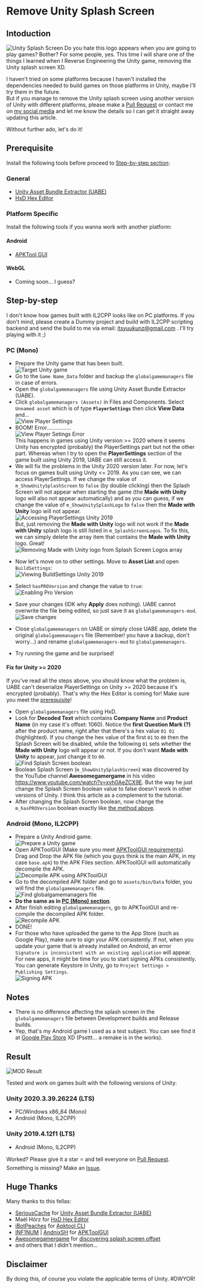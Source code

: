 # Remove Unity Splash Screen

## Intoduction

![Unity Splash Screen](./img/IMG_Unity_Splash_Screen.apng "Unity Splash Screen")
Do you hate this logo appears when you are going to play games? Bother? For some people, yes.
This time I will share one of the things I learned when I Reverse Engineering the Unity game, removing the Unity splash screen XD.

I haven't tried on some platforms because I haven't installed the dependencies needed to build games on those platforms in Unity, maybe I'll try them in the future.  
But if you manage to remove the Unity splash screen using another version of Unity with different platforms, please make a [Pull Request](https://github.com/kiraio-moe/remove-unity-splash-screen "Pull Request") or contact me on [my social media](https://github.com/kiraio-moe) and let me know the details so I can get it straight away updating this article.  

Without further ado, let's do it!

## Prerequisite

Install the following tools before proceed to [Step-by-step section](#step-by-step):

### General

- [Unity Asset Bundle Extractor (UABE)](https://github.com/SeriousCache/UABE/releases "Unity Asset Bundle Extractor")
- [HxD Hex Editor](https://mh-nexus.de/en/hxd/ "HxD Hex Editor")

### Platform Specific

Install the following tools if you wanna work with another platform:

#### Android

- [APKTool GUI](https://github.com/AndnixSH/APKToolGUI/releases "APKTool GUI")

#### WebGL

- Coming soon... I guess?

## Step-by-step

I don't know how games built with IL2CPP looks like on PC platforms. If you don't mind, please create a Dummy project and build with IL2CPP scripting backend and send the build to me via email: <itsyuukunz@gmail.com> . I'll try playing with it ;)

### PC (Mono)

- Prepare the Unity game that has been built.  
![Target Unity game](./img/IMG_PC_Mono_01.png "Target Unity game")
- Go to the ``Game Name_Data`` folder and backup the ``globalgamemanagers`` file in case of errors.
- Open the ``globalgamemanagers`` file using Unity Asset Bundle Extractor (UABE).
- Click ``globalgamemanagers (Assets)`` in Files and Components. Select ``Unnamed asset`` which is of type **``PlayerSettings``** then click **View Data** and...  
![View Player Settings](./img/IMG_PC_Mono_02.png "View PlayerSettings")
- BOOM! Error................  
![View Player Setings Error](./img/IMG_PC_Mono_03.png "View PlayerSettings Error")  
This happens in games using Unity version >= 2020 where it seems Unity has encrypted (probably) the PlayerSettings part but not the other part. Whereas when I try to open the **PlayerSettings** section of the game built using Unity 2019, UABE can still access it.
- We will fix the problems in the Unity 2020 version later. For now, let's focus on games built using Unity <= 2019. As you can see, we can access PlayerSettings. If we change the value of ``m_ShowUnitySplashScreen`` to ``false`` (by double clicking) then the Splash Screen will not appear when starting the game (the **Made with Unity** logo will also not appear automatically) and as you can guess, if we change the value of ``m_ShowUnitySplashLogo`` to ``false`` then the **Made with Unity** logo will not appear.  
![Accessing PlayerSettings Unity 2019](./img/IMG_PC_Mono_04.png "Accessing PlayerSettings Unity 2019")  
But, just removing the **Made with Unity** logo will not work if the **Made with Unity** splash logo is still listed in ``m_SplashScreenLogos``. To fix this, we can simply delete the array item that contains the **Made with Unity** logo. Great!  
![Removing Made with Unity logo from Splash Screen Logos array](./img/IMG_PC_Mono_05.png "Removing Made with Unity logo from Splash Screen Logos array")

<span id="img-enable-pro-version"></span>

- Now let's move on to other settings. Move to **Asset List** and open ``BuildSettings``:  
![Viewing BuildSettings Unity 2019](./img/IMG_PC_Mono_06.png "Viewing BuildSettings Unity 2019")

- Select ``hasPROVersion`` and change the value to ``true``:  
![Enabling Pro Version](./img/IMG_PC_Mono_07.png "Enabling Pro Version")
- Save your changes (IDK why **Apply** does nothing). UABE cannot overwrite the file being edited, so just save it as ``globalgamemanagers-mod``.  
![Save changes](./img/IMG_PC_Mono_08.png "Save changes")
- Close ``globalgamemanagers`` on UABE or simply close UABE app, delete the original ``globalgamemanagers`` file (Remember! you have a backup, don't worry...) and rename ``globalgamemanagers-mod`` to ``globalgamemanagers``.
- Try running the game and be surprised!

#### Fix for Unity >= 2020

If you've read all the steps above, you should know what the problem is, UABE can't deserialize PlayerSettings on Unity >= 2020 because it's encrypted (probably). That's why the Hex Editor is coming for! Make sure you meet the [prerequisite](#prerequisite)!

- Open ``globalgamemanagers`` file using HxD.
- Look for **Decoded Text** which contains **Company Name** and **Product Name** (in my case it's offset: 1060). Notice the **first Question Mark (?)** after the product name, right after that there's a hex value ``01 01`` (highlighted). If you change the hex value of the first ``01`` to ``00`` then the Splash Screen will be disabled, while the following ``01`` sets whether the **Made with Unity** logo will appear or not. If you don't want **Made with Unity** to appear, just change it to ``00``.  
![Find Splash Screen boolean](./img/IMG_PC_Mono_09.png "Find Splash Screen boolean")
- Boolean Splash Screen (``m_ShowUnitySplashScreen``) was discovered by the YouTube channel **Awesomegamergame** in his video <https://www.youtube.com/watch?v=xvh0AeZCX9E>. But the way he just change the Splash Screen boolean value to false doesn't work in other versions of Unity. I think this article as a complement to the tutorial.
- After changing the Splash Screen boolean, now change the ``m_hasPROVersion`` boolean exactly like [the method above](#img-enable-pro-version).

### Android (Mono, IL2CPP)

- Prepare a Unity Android game.  
![Prepare a Unity game](./img/IMG_Android_Mono_IL2CPP_01.png "Prepare a Unity game")
- Open APKToolGUI (Make sure you meet [APKToolGUI requirements](https://github.com/AndnixSH/APKToolGUI#requirements "APKToolGUI requirements")). Drag and Drop the APK file (which you guys think is the main APK, in my case ``base.apk``) to the APK Files section. APKToolGUI will automatically decompile the APK.  
![Decompile APK using APKToolGUI](./img/IMG_Android_Mono_IL2CPP_02.png "Decompile APK using APKToolGUI")
- Go to the decompiled APK folder and go to ``assets/bin/Data`` folder, you will find the ``globalgamemanagers`` file.  
![Find globalgamemanagers file](./img/IMG_Android_Mono_IL2CPP_03.png "Find globalgamemanagers file")
- **Do the same as in [PC (Mono) section](#pc-mono "PC (Mono) section")**.
- After finish editing ``globalgamemanagers``, go to APKToolGUI and re-compile the decompiled APK folder.  
![Recompile APK](./img/IMG_Android_Mono_IL2CPP_04.png "Recompile APK")
- DONE!
- For those who have uploaded the game to the App Store (such as Google Play), make sure to sign your APK consistently. If not, when you update your game that is already installed on Android, an error ```Signature is inconsistent with an existing application``` will appear. For new apps, it might be time for you to start signing APKs consistently. You can generate Keystore in Unity, go to ``Project Settings > Publishing Settings``.  
![Signing APK](./img/IMG_Android_Mono_IL2CPP_05.png "Signing APK")

## Notes

- There is no difference affecting the splash screen in the ``globalgamemanagers`` file between Development builds and Release builds.
- Yep, that's my Android game I used as a test subject. You can see find it at [Google Play Store](https://play.google.com/store/apps/details?id=aili.dev.meongadventure&hl=id&gl=US&pli=1 "Meong Adventure on Gogle Play Store") XD (Pssttt... a remake is in the works).

## Result

![MOD Result](./img/IMG_Remove_Unity_Splash_Screen_Result.apng "MOD Result")

Tested and work on games built with the following versions of Unity:

### Unity 2020.3.39.26224 (LTS)

- PC/Windows x86_64 (Mono)
- Android (Mono, IL2CPP)

### Unity 2019.4.12f1 (LTS)

- Android (Mono, IL2CPP)

Worked? Please give it a star ⭐ and tell everyone on [Pull Request](https://github.com/kiraio-moe/remove-unity-splash-screen/pulls "Pull Request").  
Something is missing? Make an [Issue](https://github.com/kiraio-moe/remove-unity-splash-screen/issues "Issue").

## Huge Thanks

Many thanks to this fellas:

- [SeriousCache](https://github.com/SeriousCache "SeriousCache") for [Unity Asset Bundle Extractor (UABE)](https://github.com/SeriousCache/UABE "Unity Asset Bundle Extractor")
- Maël Hörz for [HxD Hex Editor](https://mh-nexus.de/en/hxd/ "HxD Hex Editor")
- [iBotPeaches](https://github.com/ibotpeaches "iBotPeaches") for [Apktool CLI](https://ibotpeaches.github.io/Apktool/ "Apktool CLI")
- [INF1NUM](https://github.com/INF1NUM "INF1NUM") | [AndnixSH](https://github.com/AndnixSH "AndnixSH") for [APKToolGUI](https://github.com/AndnixSH/APKToolGUI "APKToolGUI")
- [Awesomegamergame](https://www.youtube.com/@Awesomegamergame "Awesomegamergame YouTube channel") for [discovering splash screen offset](https://www.youtube.com/watch?v=xvh0AeZCX9E)
- and others that I didn't mention...

## Disclaimer

By doing this, of course you violate the applicable terms of Unity. #DWYOR!
